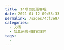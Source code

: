 ```yaml
---
title: 14项目变更管理
date: 2021-03-12 09:53:33
permalink: /pages/4bf3e9/
categories:
  - 文档
  - 信息系统项目管理师
tags:
  - 
---
```

